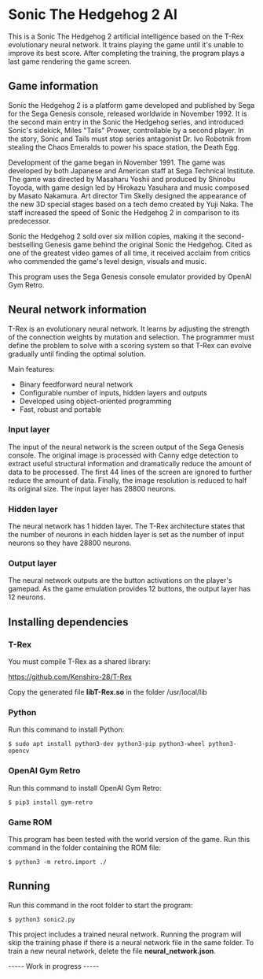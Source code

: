 # Sonic The Hedgehog 2 AI

This is a Sonic The Hedgehog 2 artificial intelligence based on the T-Rex evolutionary neural network. It trains playing the game until it's unable to improve its best score. After completing the training, the program plays a last game rendering the game screen.

## Game information

Sonic the Hedgehog 2 is a platform game developed and published by Sega for the Sega Genesis console, released worldwide in November 1992. It is the second main entry in the Sonic the Hedgehog series, and introduced Sonic's sidekick, Miles "Tails" Prower, controllable by a second player. In the story, Sonic and Tails must stop series antagonist Dr. Ivo Robotnik from stealing the Chaos Emeralds to power his space station, the Death Egg.

Development of the game began in November 1991. The game was developed by both Japanese and American staff at Sega Technical Institute. The game was directed by Masaharu Yoshii and produced by Shinobu Toyoda, with game design led by Hirokazu Yasuhara and music composed by Masato Nakamura. Art director Tim Skelly designed the appearance of the new 3D special stages based on a tech demo created by Yuji Naka. The staff increased the speed of Sonic the Hedgehog 2 in comparison to its predecessor.

Sonic the Hedgehog 2 sold over six million copies, making it the second-bestselling Genesis game behind the original Sonic the Hedgehog. Cited as one of the greatest video games of all time, it received acclaim from critics who commended the game's level design, visuals and music.

This program uses the Sega Genesis console emulator provided by OpenAI Gym Retro.

## Neural network information

T-Rex is an evolutionary neural network. It learns by adjusting the strength of the connection weights by mutation and selection. The programmer must define the problem to solve with a scoring system so that T-Rex can evolve gradually until finding the optimal solution.

Main features:

- Binary feedforward neural network
- Configurable number of inputs, hidden layers and outputs
- Developed using object-oriented programming
- Fast, robust and portable

### Input layer

The input of the neural network is the screen output of the Sega Genesis console. The original image is processed with Canny edge detection to extract useful structural information and dramatically reduce the amount of data to be processed. The first 44 lines of the screen are ignored to further reduce the amount of data. Finally, the image resolution is reduced to half its original size. The input layer has 28800 neurons.

### Hidden layer

The neural network has 1 hidden layer. The T-Rex architecture states that the number of neurons in each hidden layer is set as the number of input neurons so they have 28800 neurons.

### Output layer

The neural network outputs are the button activations on the player's gamepad. As the game emulation provides 12 buttons, the output layer has 12 neurons.

## Installing dependencies

### T-Rex

You must compile T-Rex as a shared library:

https://github.com/Kenshiro-28/T-Rex

Copy the generated file **libT-Rex.so** in the folder /usr/local/lib

### Python

Run this command to install Python:

```
$ sudo apt install python3-dev python3-pip python3-wheel python3-opencv
```

### OpenAI Gym Retro

Run this command to install OpenAI Gym Retro:

```
$ pip3 install gym-retro
```

### Game ROM

This program has been tested with the world version of the game. Run this command in the folder containing the ROM file:

```
$ python3 -m retro.import ./
```

## Running

Run this command in the root folder to start the program:

```
$ python3 sonic2.py
```

This project includes a trained neural network. Running the program will skip the training phase if there is a neural network file in the same folder. To train a new neural network, delete the file **neural_network.json**.

----- Work in progress -----
